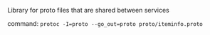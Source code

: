 Library for proto files that are shared between services

command:
`protoc -I=proto --go_out=proto proto/iteminfo.proto`